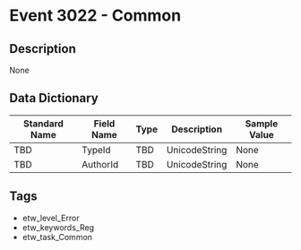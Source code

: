 # Event 3022 - Common

## Description
None

## Data Dictionary
|Standard Name|Field Name|Type|Description|Sample Value|
|---|---|---|---|---|
|TBD|TypeId|TBD|UnicodeString|None|None|
|TBD|AuthorId|TBD|UnicodeString|None|None|

## Tags
* etw_level_Error
* etw_keywords_Reg
* etw_task_Common